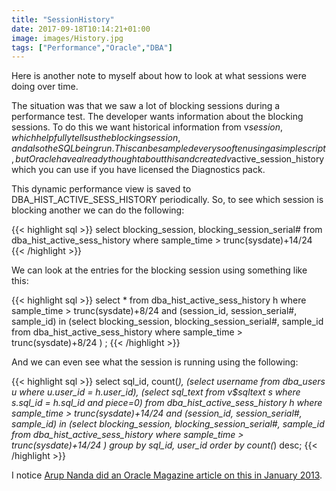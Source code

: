 ```yaml
---
title: "SessionHistory"
date: 2017-09-18T10:14:21+01:00
image: images/History.jpg
tags: ["Performance","Oracle","DBA"]
---
```


Here is another note to myself about how to look at what sessions were doing over time.

The situation was that we saw a lot of blocking sessions during a performance
test. The developer wants information about the blocking sessions. To do this
we want historical information from v$session, which helpfully tells us the
blocking session, and also the SQL being run. This can be sampled every so often
using a simple script, but Oracle have already thought about this and created
v$active_session_history which you can use if you have licensed the Diagnostics pack.

This dynamic performance view is saved to DBA_HIST_ACTIVE_SESS_HISTORY periodically.
So, to see which session is blocking another we can do the following:

{{< highlight sql >}}
select blocking_session, blocking_session_serial#
from dba_hist_active_sess_history where sample_time > trunc(sysdate)+14/24
{{< /highlight >}}

We can look at the entries for the blocking session using something like this:

{{< highlight sql >}}
select *
from dba_hist_active_sess_history h
where sample_time > trunc(sysdate)+8/24
and (session_id, session_serial#, sample_id) in
 (select blocking_session, blocking_session_serial#, sample_id
  from dba_hist_active_sess_history
  where sample_time > trunc(sysdate)+8/24
 )
;
{{< /highlight >}}

And we can even see what the session is running using the following:

{{< highlight sql >}}
select sql_id, count(*),
  (select username from dba_users u where u.user_id = h.user_id),
  (select sql_text from v$sqltext s where s.sql_id = h.sql_id and piece=0)
 from dba_hist_active_sess_history h
 where sample_time > trunc(sysdate)+14/24
  and (session_id, session_serial#, sample_id) in 
   (select blocking_session, blocking_session_serial#, sample_id
    from dba_hist_active_sess_history
    where sample_time > trunc(sysdate)+14/24
   )
 group by sql_id, user_id
 order by count(*) desc;
{{< /highlight >}}

I notice [Arup Nanda did an Oracle Magazine article on this in January 2013](https://asktom.oracle.com/Misc/oramag/beginning-performance-tuning-active-session-history.html).
